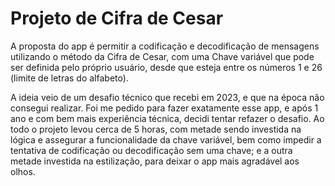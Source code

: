 # Projeto de Cifra de Cesar

A proposta do app é permitir a codificação e decodificação de mensagens utilizando o método da Cifra de Cesar, com uma Chave variável que pode ser definida pelo próprio usuário, desde que esteja entre os números 1 e 26 (limite de letras do alfabeto).

A ideia veio de um desafio técnico que recebi em 2023, e que na época não consegui realizar. Foi me pedido para fazer exatamente esse app, e após 1 ano e com bem mais experiência técnica, decidi tentar refazer o desafio. Ao todo o projeto levou cerca de 5 horas, com metade sendo investida na lógica e assegurar a funcionalidade da chave variável, bem como impedir a tentativa de codificação ou decodificação sem uma chave; e a outra metade investida na estilização, para deixar o app mais agradável aos olhos.